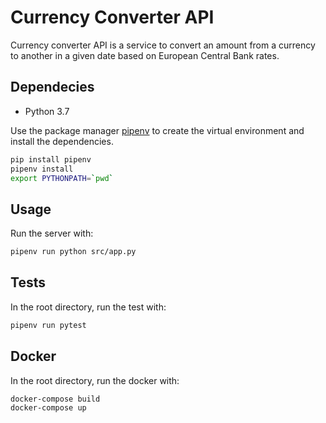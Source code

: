 # Currency Converter API

Currency converter API is a service to convert an amount from 
a currency to another in a given date based on European Central Bank rates.

## Dependecies

- Python 3.7

Use the package manager [pipenv](https://github.com/pypa/pipenv) to create 
the virtual environment and install the dependencies.

```bash
pip install pipenv
pipenv install
export PYTHONPATH=`pwd` 
```

## Usage

Run the server with:
```bash
pipenv run python src/app.py
```
## Tests

In the root directory, run the test with:
```bash
pipenv run pytest
```

## Docker

In the root directory, run the docker with:
```bash
docker-compose build
docker-compose up
```